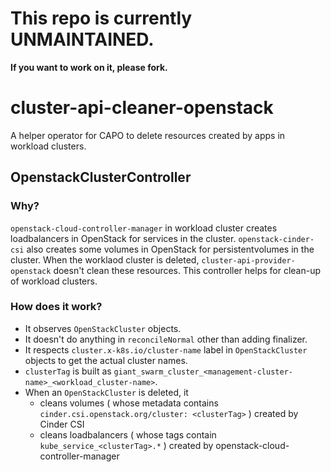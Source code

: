 # This repo is currently UNMAINTAINED.
**If you want to work on it, please fork.**


# cluster-api-cleaner-openstack

A helper operator for CAPO to delete resources created by apps in workload clusters.

## OpenstackClusterController

### Why?

`openstack-cloud-controller-manager` in workload cluster creates loadbalancers in OpenStack for services in the cluster. `openstack-cinder-csi` also creates some volumes in OpenStack for persistentvolumes in the cluster. When the worklaod cluster is deleted, `cluster-api-provider-openstack` doesn't clean these resources. This controller helps for clean-up of workload clusters.

### How does it work?

- It observes `OpenStackCluster` objects.
- It doesn't do anything in `reconcileNormal` other than adding finalizer.
- It respects `cluster.x-k8s.io/cluster-name` label in `OpenStackCluster` objects to get the actual cluster names.
- `clusterTag` is built as `giant_swarm_cluster_<management-cluster-name>_<workload_cluster-name>`.
- When an `OpenStackCluster` is deleted, it
  - cleans volumes ( whose metadata contains `cinder.csi.openstack.org/cluster: <clusterTag>` ) created by Cinder CSI 
  - cleans loadbalancers ( whose tags contain `kube_service_<clusterTag>.*` ) created by 
    openstack-cloud-controller-manager 

